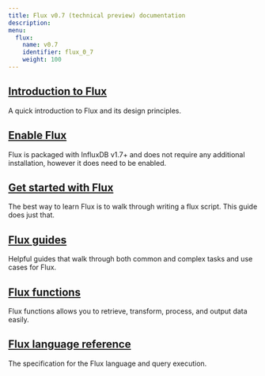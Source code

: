 ```yaml
---
title: Flux v0.7 (technical preview) documentation
description:
menu:
  flux:
    name: v0.7
    identifier: flux_0_7
    weight: 100
---
```


## [Introduction to Flux](/flux/v0.7/introduction)
A quick introduction to Flux and its design principles.

## [Enable Flux](/flux/v0.7/introduction/installation)
Flux is packaged with InfluxDB v1.7+ and does not require any additional installation,
however it does need to be enabled.

## [Get started with Flux](/flux/v0.7/introduction/getting-started)
The best way to learn Flux is to walk through writing a flux script. This guide does just that.

## [Flux guides](/flux/v0.7/guides)
Helpful guides that walk through both common and complex tasks and use cases for Flux.

## [Flux functions](/flux/v0.7/functions)
Flux functions allows you to retrieve, transform, process, and output data easily.

## [Flux language reference](/flux/v0.7/language)
The specification for the Flux language and query execution.
